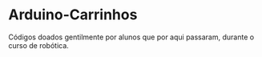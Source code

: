 # Arduino-Carrinhos
Códigos doados gentilmente por alunos que por aqui passaram, durante o curso de robótica.

